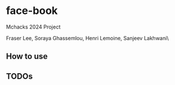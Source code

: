 # face-book
Mchacks 2024 Project

Fraser Lee, Soraya Ghassemlou, Henri Lemoine, Sanjeev Lakhwani\

## How to use

## TODOs
